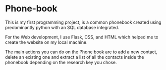 # Phone-book

This is my first programming project, is a common phonebook created using predominantly python with an SQL database integrated. 

For the Web development, I use Flask, CSS, and HTML which helped me to create the website on my local machine.

The main actions you can do on the Phone book are to add a new contact, delete an existing one and extract a list of all the contacts inside the phonebook depending on the research key you chose.
